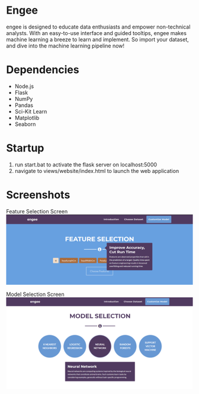 # Engee

engee is designed to educate data enthusiasts and empower non-technical analysts. With an easy-to-use interface and guided tooltips, engee makes machine learning a breeze to learn and implement. So import your dataset, and dive into the machine learning pipeline now!

# Dependencies
* Node.js
* Flask
* NumPy
* Pandas
* Sci-Kit Learn
* Matplotlib
* Seaborn

# Startup
1. run start.bat to activate the flask server on localhost:5000
2. navigate to views/website/index.html to launch the web application

# Screenshots
Feature Selection Screen
![Tooltip Screenshot](screenshots/tooltip.png)

Model Selection Screen
![Selection Screenshot](screenshots/selection.png)

